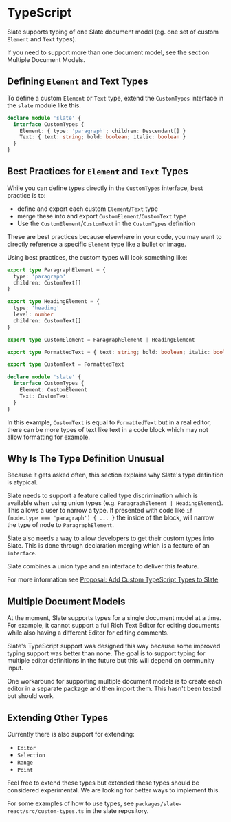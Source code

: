 # TypeScript

Slate supports typing of one Slate document model (eg. one set of custom `Element` and `Text` types).

If you need to support more than one document model, see the section Multiple Document Models.

## Defining `Element` and Text Types

To define a custom `Element` or `Text` type, extend the `CustomTypes` interface in the `slate` module like this.

```ts
declare module 'slate' {
  interface CustomTypes {
    Element: { type: 'paragraph'; children: Descendant[] }
    Text: { text: string; bold: boolean; italic: boolean }
  }
}
```

## Best Practices for `Element` and `Text` Types

While you can define types directly in the `CustomTypes` interface, best practice is to:

- define and export each custom `Element`/`Text` type
- merge these into and export `CustomElement`/`CustomText` type
- Use the `CustomElement`/`CustomText` in the `CustomTypes` definition

These are best practices because elsewhere in your code, you may want to directly reference a specific `Element` type like a bullet or image.

Using best practices, the custom types will look something like:

```ts
export type ParagraphElement = {
  type: 'paragraph'
  children: CustomText[]
}

export type HeadingElement = {
  type: 'heading'
  level: number
  children: CustomText[]
}

export type CustomElement = ParagraphElement | HeadingElement

export type FormattedText = { text: string; bold: boolean; italic: boolean }

export type CustomText = FormattedText

declare module 'slate' {
  interface CustomTypes {
    Element: CustomElement
    Text: CustomText
  }
}
```

In this example, `CustomText` is equal to `FormattedText` but in a real editor, there can be more types of text like text in a code block which may not allow formatting for example.

## Why Is The Type Definition Unusual

Because it gets asked often, this section explains why Slate's type definition is atypical.

Slate needs to support a feature called type discrimination which is available when using union types (e.g. `ParagraphElement | HeadingElement`). This allows a user to narrow a type. If presented with code like `if (node.type === 'paragraph') { ... }` the inside of the block, will narrow the type of node to `ParagraphElement`.

Slate also needs a way to allow developers to get their custom types into Slate. This is done through declaration merging which is a feature of an `interface`.

Slate combines a union type and an interface to deliver this feature.

For more information see [Proposal: Add Custom TypeScript Types to Slate](https://github.com/ianstormtaylor/slate/issues/3725)

## Multiple Document Models

At the moment, Slate supports types for a single document model at a time. For example, it cannot support a full Rich Text Editor for editing documents while also having a different Editor for editing comments.

Slate's TypeScript support was designed this way because some improved typing support was better than none. The goal is to support typing for multiple editor definitions in the future but this will depend on community input.

One workaround for supporting multiple document models is to create each editor in a separate package and then import them. This hasn't been tested but should work.

## Extending Other Types

Currently there is also support for extending:

- `Editor`
- `Selection`
- `Range`
- `Point`

Feel free to extend these types but extended these types should be considered experimental. We are looking for better ways to implement this.

For some examples of how to use types, see `packages/slate-react/src/custom-types.ts` in the slate repository.
